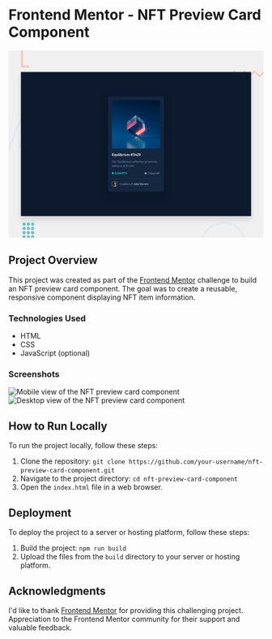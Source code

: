 # Frontend Mentor - NFT Preview Card Component

![Design preview for the NFT preview card component challenge](./design/desktop-preview.jpg)

## Project Overview

This project was created as part of the [Frontend Mentor](https://www.frontendmentor.io) challenge to build an NFT preview card component. The goal was to create a reusable, responsive component displaying NFT item information.

### Technologies Used

- HTML
- CSS
- JavaScript (optional)

### Screenshots

![Mobile view of the NFT preview card component](./screenshots/mobile.png)
![Desktop view of the NFT preview card component](./screenshots/desktop.png)

## How to Run Locally

To run the project locally, follow these steps:

1. Clone the repository: `git clone https://github.com/your-username/nft-preview-card-component.git`
2. Navigate to the project directory: `cd nft-preview-card-component`
3. Open the `index.html` file in a web browser.

## Deployment

To deploy the project to a server or hosting platform, follow these steps:

1. Build the project: `npm run build`
2. Upload the files from the `build` directory to your server or hosting platform.

## Acknowledgments

I'd like to thank [Frontend Mentor](https://www.frontendmentor.io) for providing this challenging project. Appreciation to the Frontend Mentor community for their support and valuable feedback.